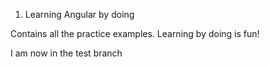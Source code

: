 1. Learning Angular by doing

Contains all the practice examples. Learning by doing is fun!

I am now in the test branch